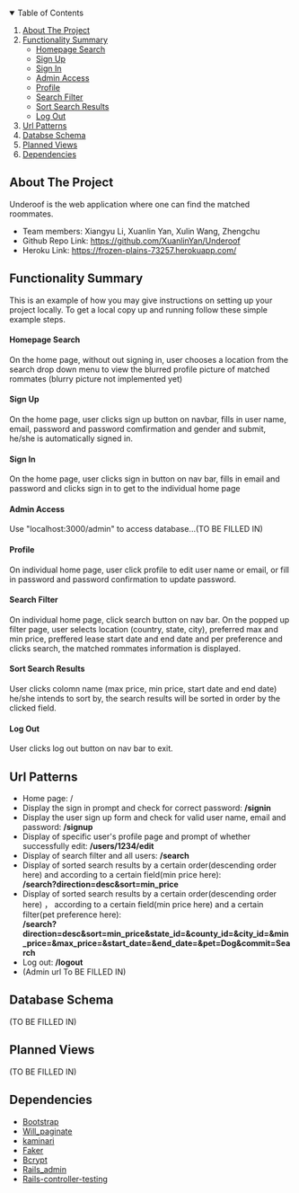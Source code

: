 <br />




<!-- TABLE OF CONTENTS -->

<details open="open">
  <summary>Table of Contents</summary>
  <ol>
    <li>
      <a href="#about-the-project">About The Project</a>
    </li>
    <li>
      <a href="#functionality-summary">Functionality Summary</a>
      <ul>
        <li><a href="#homepage-search">Homepage Search</a></li>
        <li><a href="#sign-up">Sign Up</a></li>
        <li><a href="#sign-in">Sign In</a></li>
        <li><a href="#admin-access">Admin Access</a></li>
        <li><a href="#profile">Profile</a></li>
        <li><a href="#search-filter">Search Filter</a></li>
        <li><a href="#sort-search-results">Sort Search Results</a></li>
        <li><a href="#log-out">Log Out</a></li>
      </ul>
    </li>
    <li><a href="#url-patterns">Url Patterns</a></li>
    <li><a href="#database-schema">Databse Schema</a></li>
    <li><a href="#planned-views">Planned Views</a></li>
    <li><a href="#dependencies">Dependencies</a></li>
  </ol>
</details>


<!-- ABOUT THE PROJECT -->
## About The Project

Underoof is the web application where one can find the matched roommates. 

* Team members: Xiangyu Li, Xuanlin Yan, Xulin Wang, Zhengchu
* Github Repo Link: https://github.com/XuanlinYan/Underoof
* Heroku Link: https://frozen-plains-73257.herokuapp.com/




<!-- Functionality Summary -->
## Functionality Summary

This is an example of how you may give instructions on setting up your project locally.
To get a local copy up and running follow these simple example steps.

#### Homepage Search
On the home page, without out signing in, user chooses a location from the search drop down menu to view the blurred profile picture of matched rommates
(blurry picture not implemented yet)

#### Sign Up

On the home page, user clicks sign up button on navbar, fills in user name, email, password and password comfirmation and gender and submit, he/she is automatically signed in.

#### Sign In
On the home page, user clicks sign in button on nav bar, fills in email and password and clicks sign in to get to the individual home page
#### Admin Access
Use "localhost:3000/admin" to access database...(TO BE FILLED IN)
#### Profile
On individual home page, user click profile to edit user name or email, or fill in password and password confirmation to update password.
#### Search Filter
On individual home page, click search button on nav bar. On the popped up filter page, user selects location (country, state, city), preferred max and min price, preffered lease start date and end date and per preference and clicks search, the matched rommates information is displayed. 
#### Sort Search Results
User clicks colomn name (max price, min price, start date and end date) he/she intends to sort by, the search results will be sorted in order by the clicked field.

#### Log Out
User clicks log out button on nav bar to exit.



## Url Patterns
* Home page: /
* Display the sign in prompt and check for correct password: **/signin**
* Display the user sign up form and check for valid user name, email and password: **/signup**
* Display of specific user's profile page and prompt of whether successfully edit: **/users/1234/edit**
* Display of search filter and all users: **/search**
* Display of sorted search results by a certain order(descending order here) and according to a certain field(min price here):       
**/search?direction=desc&sort=min_price**
* Display of sorted search results by a certain order(descending order here) ， according to a certain field(min price here) and a certain filter(pet preference here): </br>  **/search?direction=desc&sort=min_price&state_id=&county_id=&city_id=&min_price=&max_price=&start_date=&end_date=&pet=Dog&commit=Search**
* Log out: **/logout**
* (Admin url To BE FILLED IN)




## Database Schema
(TO BE FILLED IN)


## Planned Views
(TO BE FILLED IN)



## Dependencies
* [Bootstrap](https://getbootstrap.com)
* [Will_paginate](https://github.com/mislav/will_paginate)
* [kaminari](https://github.com/kaminari/kaminari)
* [Faker](https://github.com/faker-ruby/faker)
* [Bcrypt](https://github.com/bcrypt-ruby/bcrypt-ruby)
* [Rails_admin](https://github.com/sferik/rails_admin)
* [Rails-controller-testing](https://github.com/rails/rails-controller-testing)

